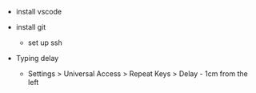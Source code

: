 - install vscode
- install git
  - set up ssh

- Typing delay
  - Settings > Universal Access > Repeat Keys > Delay - 1cm from the left
